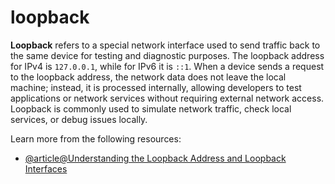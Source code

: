 # loopback

**Loopback** refers to a special network interface used to send traffic back to the same device for testing and diagnostic purposes. The loopback address for IPv4 is `127.0.0.1`, while for IPv6 it is `::1`. When a device sends a request to the loopback address, the network data does not leave the local machine; instead, it is processed internally, allowing developers to test applications or network services without requiring external network access. Loopback is commonly used to simulate network traffic, check local services, or debug issues locally.

Learn more from the following resources:

- [@article@Understanding the Loopback Address and Loopback Interfaces](https://study-ccna.com/loopback-interface-loopback-address/)